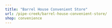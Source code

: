 ```yaml
---
title: "Barrel House Convenient Store"
url: /pipe-creek/barrel-house-convenient-store/
shop: convenience
---
```

